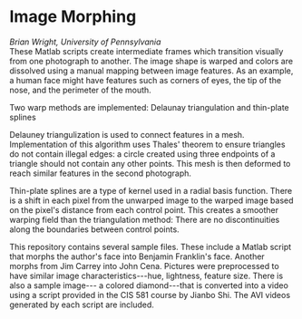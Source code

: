 # Image Morphing
*Brian Wright, University of Pennsylvania*  
These Matlab scripts create intermediate frames which transition visually from
one photograph to another. The image shape is warped and colors are dissolved
using a manual mapping between image features. As an example, a human face might
have features such as corners of eyes, the tip of the nose, and the perimeter of
the mouth.

Two warp methods are implemented: Delaunay triangulation and thin-plate splines

Delauney triangulization is used to connect features in a mesh. Implementation
of this algorithm uses Thales' theorem to ensure triangles do not contain
illegal edges: a circle created using three endpoints of a triangle should not
contain any other points. This mesh is then deformed to reach similar features
in the second photograph.

Thin-plate splines are a type of kernel used in a radial basis function. There
is a shift in each pixel from the unwarped image to the warped image based on
the pixel's distance from each control point. This creates a smoother warping
field than the triangulation method: There are no discontinuities along the
boundaries between control points.

This repository contains several sample files. These include a Matlab script
that morphs the author's face into Benjamin Franklin's face. Another morphs from
Jim Carrey into John Cena. Pictures were preprocessed to have similar image
characteristics---hue, lightness, feature size. There is also a sample image---
a colored diamond---that is converted into a video using a script provided in
the CIS 581 course by Jianbo Shi. The AVI videos generated by each script are
included.
